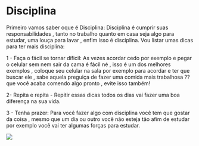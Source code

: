 # Disciplina

Primeiro vamos saber oque é Disciplina: Disciplina é cumprir suas responsabilidades , tanto no trabalho quanto em casa seja algo para estudar, uma louça para lavar , enfim isso é disciplina. Vou listar umas dicas para ter mais disciplina:

1 - Faça o fácil se tornar díficil: As vezes acordar cedo por exemplo e pegar o celular sem nem sair da cama é fácil né , isso é um dos melhores exemplos , coloque seu celular na sala por exemplo para acordar e ter que buscar ele , sabe aquela preguiça de fazer uma comida mais trabalhosa ?? que você acaba comendo algo pronto , evite isso também!

2- Repita e repita - Repitir essas dicas todos os dias vai fazer uma boa diferença na sua vida.


3 - Tenha prazer: Para você fazer algo com disciplina você tem que gostar da coisa , mesmo que um dia ou outro você não esteja tão afim de estudar por exemplo você vai ter algumas forças para estudar.




<img src="https://miro.medium.com/max/4000/0*4YZ2RKQYPeHJXDoc.jpg">
